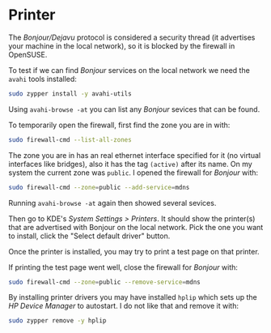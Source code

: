 # Printer

The *Bonjour/Dejavu* protocol is considered a security thread (it advertises your machine in the local network), so it is blocked by the firewall in OpenSUSE.

To test if we can find *Bonjour* services on the local network we need the `avahi` tools installed:

```bash
sudo zypper install -y avahi-utils
```

Using `avahi-browse -at` you can list any *Bonjour* sevices that can be found.

To temporarily open the firewall, first find the zone you are in with:

```bash
sudo firewall-cmd --list-all-zones
```

The zone you are in has an real ethernet interface specified for it (no virtual interfaces like bridges), also it has the tag `(active)` after its name.
On my system the current zone was `public`.
I opened the firewall for *Bonjour* with:

```bash
sudo firewall-cmd --zone=public --add-service=mdns
```

Running `avahi-browse -at` again then showed several sevices.

Then go to KDE's *System Settings > Printers*. It should show the printer(s) that are advertised with Bonjour on the local network.
Pick the one you want to install, click the "Select default driver" button.

Once the printer is installed, you may try to print a test page on that printer.

If printing the test page went well, close the firewall for *Bonjour* with:

```bash
sudo firewall-cmd --zone=public --remove-service=mdns
```

By installing printer drivers you may have installed `hplip` which sets up the *HP Device Manager* to autostart.
I do not like that and remove it with:

```bash
sudo zypper remove -y hplip
```
